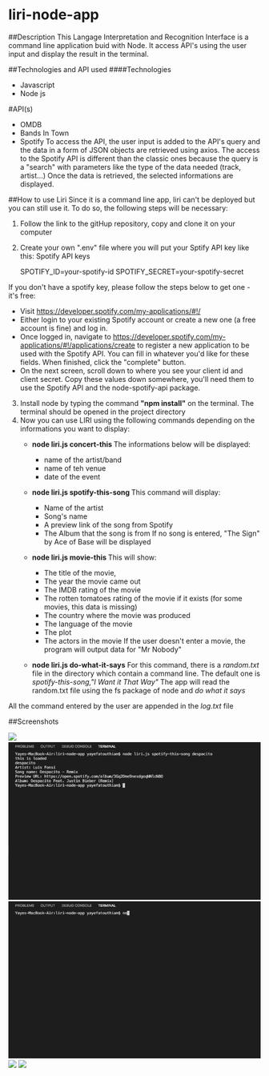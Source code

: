 # liri-node-app

##Description
This Langage Interpretation and Recognition Interface is a command line application buid with Node.
It access API's using the user input and display the result in the terminal. 

##Technologies and API used
####Technologies
* Javascript
* Node js

#API(s)
* OMDB
* Bands In Town
* Spotify
To access the API, the user input is added to the API's query and the data in a form of JSON objects are retrieved using axios.
The access to the Spotify API is different than the classic ones because the query is a "search" with parameters like the type of the data needed (track, artist...)
Once the data is retrieved, the selected informations are displayed.

##How to use Liri
Since it is a command line app, liri can't be deployed but you can still use it. To do so, the following steps will be necessary: 
 1. Follow the link to the gitHup repository, copy and clone it on your computer
 2. Create your own ".env" file where you will put your Sptify API key like this:
    Spotify API keys

    SPOTIFY_ID=your-spotify-id
    SPOTIFY_SECRET=your-spotify-secret

 If you don't have a spotify key, please follow the steps below to get one - it's free:
   * Visit https://developer.spotify.com/my-applications/#!/
   * Either login to your existing Spotify account or create a new one (a free account is fine) and log in.
   * Once logged in, navigate to https://developer.spotify.com/my-applications/#!/applications/create to register a new application to be used with the Spotify API. You can fill in whatever you'd like for these fields. When finished, click the "complete" button.
   * On the next screen, scroll down to where you see your client id and client secret. Copy these values down somewhere, you'll need them to use the Spotify API and the node-spotify-api package.

 3. Install node by typing the command **"npm install"** on the terminal. The terminal should be opened in the project directory
 4. Now you can use LIRI using the following commands depending on the informations you want to display:
    *  __node liri.js concert-this *<name of an artist or a band>*__ 
        The informations below will be displayed: 
        - name of the artist/band
        - name of teh venue
        - date of the event

    *  __node liri.js spotify-this-song *<song name>*__
        This command will display:
        - Name of the artist
        - Song's name
        - A preview link of the song from Spotify
        - The Album that the song is from
        If no song is entered, "The Sign" by Ace of Base will be displayed

    *  __node liri.js movie-this *<name of a movie>*__
        This will show:
        - The title of the movie,
        - The year the movie came out
        - The IMDB rating of the movie
        - The rotten tomatoes rating of the movie if it exists (for some movies, this data is missing)
        - The country where the movie was produced
        - The language of the movie
        - The plot
        - The actors in the movie
        If the user doesn't enter a movie, the program will output data for "Mr Nobody"

    *  __node liri.js do-what-it-says__
        For this command, there is a *random.txt* file in the directory which contain a command line.
        The default one is *spotify-this-song,"I Want it That Way"*
        The app will read the random.txt file using the fs package of node and *do what it says*

All the command entered by the user are appended in the *log.txt* file

##Screenshots

![](movie-this.gif)
![](spotify.gif)
![](spotify2.gif)
![](concert-this.gif)
![](concert-this2.gif)

